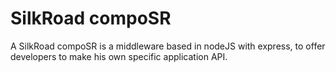 # SilkRoad compoSR

A SilkRoad compoSR is a middleware based in nodeJS with express, to offer developers to make his own specific application API.


